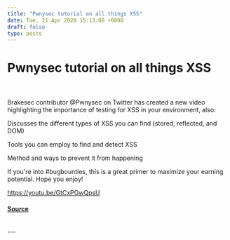 ```yaml
---
title: "Pwnysec tutorial on all things XSS"
date: Tue, 21 Apr 2020 15:13:08 +0000
draft: false
type: posts
---
```

# Pwnysec tutorial on all things XSS

<br/>

<br/>
Brakesec contributor @Pwnysec on Twitter has created a new video highlighting the importance of testing for XSS in your environment, also:  
  
Discusses the different types of XSS you can find (stored, reflected, and DOM)

Tools you can employ to find and detect XSS

Method and ways to prevent it from happening

If you're into #bugbounties, this is a great primer to maximize your earning potential. Hope you enjoy!

https://youtu.be/GtCxPGwQpsU

#### [Source](http://brakeingsecurity.com/pwnysec-tutorial-on-all-things-xss)

<br/>
---
